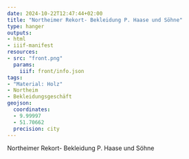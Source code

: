 ```yaml
---
date: 2024-10-22T12:47:44+02:00
title: "Northeimer Rekort- Bekleidung P. Haase und Söhne"
type: hanger
outputs:
- html
- iiif-manifest
resources:
- src: "front.png"
  params:
    iiif: front/info.json
tags:
- "Material: Holz"
- Northeim
- Bekleidungsgeschäft
geojson:
  coordinates:
  - 9.99997
  - 51.70662
  precision: city
---
```

Northeimer Rekort- Bekleidung P. Haase und Söhne

